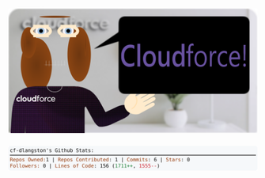 <!-- 
Version 3.0.77
Built Tue Sep 03 2024 05:18:50 GMT+0000 (Coordinated Universal Time)
-->

<h1 align="center">
  <a href="https://github.com/cf-dlangston/cf-dlangston/tree/master/src" title="Click to View Source">
    <picture width="100%" alt="Dylan">
      <source media="(prefers-color-scheme: dark)" srcset="dylan-dark.svg?version=3.0.77">
      <img src="dylan-light.svg?version=3.0.77" alt="Dylan">
    </picture>
  </a>
</h1>

<div align="center">
  <picture width="100%" alt="Profile Info and Stats">
    <source media="(prefers-color-scheme: dark)" srcset="stats-dark.svg?version=3.0.77">
    <img src="stats-light.svg?version=3.0.77" alt="Profile Info and Stats">
  </picture>
</div>
